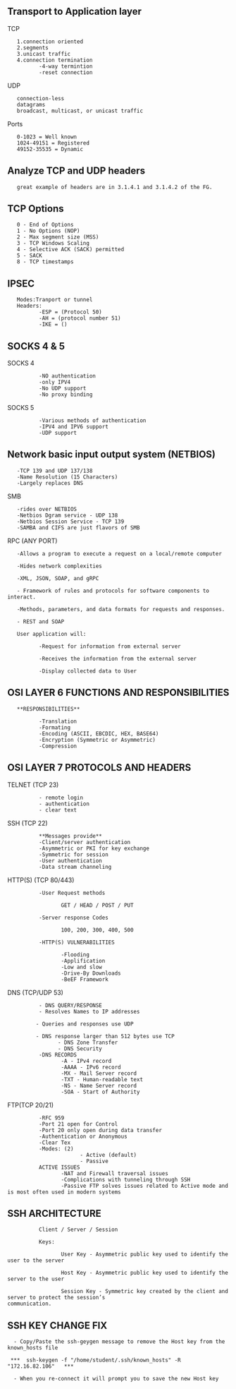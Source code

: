 ## Transport to Application layer 

TCP

       1.connection oriented
       2.segments
       3.unicast traffic
       4.connection termination
              -4-way termintion
              -reset connection
UDP
      
       connection-less
       datagrams
       broadcast, multicast, or unicast traffic
       
Ports 

       0-1023 = Well known
       1024-49151 = Registered
       49152-35535 = Dynamic

## Analyze TCP and UDP headers

       great example of headers are in 3.1.4.1 and 3.1.4.2 of the FG. 

## TCP Options

       0 - End of Options
       1 - No Options (NOP)
       2 - Max segment size (MSS)
       3 - TCP Windows Scaling 
       4 - Selective ACK (SACK) permitted
       5 - SACK
       8 - TCP timestamps

## IPSEC

       Modes:Tranport or tunnel
       Headers:
              -ESP = (Protocol 50)
              -AH = (protocol number 51)
              -IKE = ()
## SOCKS 4 & 5

SOCKS 4

              -NO authentication
              -only IPV4
              -No UDP support
              -No proxy binding 
SOCKS 5

              -Various methods of authentication
              -IPV4 and IPV6 support
              -UDP support

## Network basic input output system (NETBIOS)

       -TCP 139 and UDP 137/138
       -Name Resolution (15 Characters)
       -Largely replaces DNS
SMB
       
       -rides over NETBIOS
       -Netbios Dgram service - UDP 138
       -Netbios Session Service - TCP 139
       -SAMBA and CIFS are just flavors of SMB

RPC (ANY PORT)

       -Allows a program to execute a request on a local/remote computer

       -Hides network complexities

       -XML, JSON, SOAP, and gRPC

       - Framework of rules and protocols for software components to interact.

       -Methods, parameters, and data formats for requests and responses.

       - REST and SOAP
       
       User application will:

              -Request for information from external server

              -Receives the information from the external server

              -Display collected data to User

## OSI LAYER 6 FUNCTIONS AND RESPONSIBILITIES

       **RESPONSIBILITIES**
              
              -Translation
              -Formating
              -Encoding (ASCII, EBCDIC, HEX, BASE64)
              -Encryption (Symmetric or Asymmetric)
              -Compression

## OSI LAYER 7 PROTOCOLS AND HEADERS

 TELNET (TCP 23)
             
              - remote login
              - authentication
              - clear text
SSH (TCP 22)
             
              **Messages provide**
              -Client/server authentication
              -Asymmetric or PKI for key exchange
              -Symmetric for session
              -User authentication
              -Data stream channeling

 HTTP(S) (TCP 80/443)

              -User Request methods

                     GET / HEAD / POST / PUT

              -Server response Codes

                     100, 200, 300, 400, 500
             
              -HTTP(S) VULNERABILITIES
                     
                     -Flooding
                     -Applification
                     -Low and slow
                     -Drive-By Downloads
                     -BeEF Framework

DNS (TCP/UDP 53)
       
              - DNS QUERY/RESPONSE
              - Resolves Names to IP addresses

             - Queries and responses use UDP

             - DNS response larger than 512 bytes use TCP
                    - DNS Zone Transfer
                    - DNS Security
              -DNS RECORDS
                     -A - IPv4 record
                     -AAAA - IPv6 record
                     -MX - Mail Server record
                     -TXT - Human-readable text
                     -NS - Name Server record
                     -SOA - Start of Authority
FTP(TCP 20/21)       
             
              -RFC 959
              -Port 21 open for Control
              -Port 20 only open during data transfer
              -Authentication or Anonymous
              -Clear Tex
              -Modes: (2)
                           - Active (default)
                           - Passive
              ACTIVE ISSUES
                     -NAT and Firewall traversal issues
                     -Complications with tunneling through SSH
                     -Passive FTP solves issues related to Active mode and is most often used in modern systems




## SSH ARCHITECTURE

              Client / Server / Session

              Keys:

                     User Key - Asymmetric public key used to identify the user to the server

                     Host Key - Asymmetric public key used to identify the server to the user

                     Session Key - Symmetric key created by the client and server to protect the session’s                                                  communication.


## SSH KEY CHANGE FIX

      - Copy/Paste the ssh-geygen message to remove the Host key from the known_hosts file

     ***  ssh-keygen -f "/home/student/.ssh/known_hosts" -R "172.16.82.106"   ***

      - When you re-connect it will prompt you to save the new Host key




